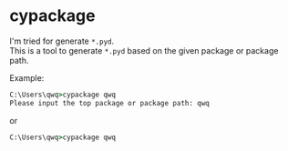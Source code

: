 # cypackage
I'm tried for generate `*.pyd`.  
This is a tool to generate `*.pyd` based on the given package or package path.  

Example:

```cmd
C:\Users\qwq>cypackage qwq
Please input the top package or package path: qwq
```
or

```cmd
C:\Users\qwq>cypackage qwq
```